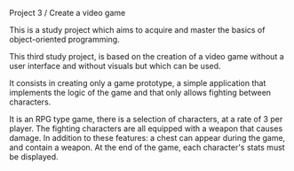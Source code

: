 Project 3 / Create a video game

This is a study project which aims to acquire and master the basics of object-oriented programming.

This third study project, is based on the creation of a video game without a user interface and without visuals but which can be used.

It consists in creating only a game prototype, a simple application that implements the logic of the game and that only allows fighting between characters.

It is an RPG type game, there is a selection of characters, at a rate of 3 per player. The fighting characters are all equipped with a weapon that causes damage. In addition to these features: a chest can appear during the game, and contain a weapon. At the end of the game, each character's stats must be displayed.
